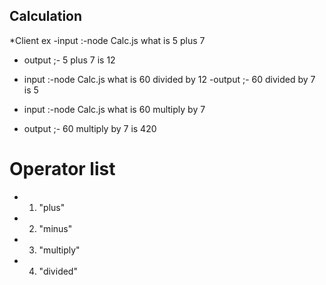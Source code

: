 
## Calculation 

*Client ex
-input :-node Calc.js what is 5 plus 7 
- output ;- 5 plus 7 is 12

- input :-node Calc.js what is  60 divided by  12 
-output ;-  60 divided by  7 is 5

- input :-node Calc.js what is  60 multiply  by  7 
- output ;-  60 multiply  by  7 is 420

# Operator list 
- 1) "plus"
- 2) "minus"
- 3) "multiply"
- 4) "divided"


